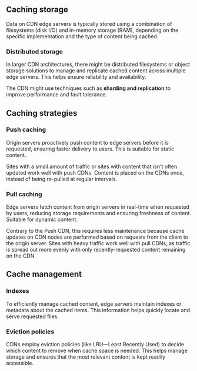 ## Caching storage

Data on CDN edge servers is typically stored using a combination of filesystems (disk I/O) and in-memory storage (RAM), depending on the specific implementation and the type of content being cached.

### Distributed storage

In larger CDN architectures, there might be distributed filesystems or object storage solutions to manage and replicate cached content across multiple edge servers. This helps ensure reliability and availability.

The CDN might use techniques such as **sharding and replication** to improve performance and fault tolerance.

## Caching strategies

### Push caching

Origin servers proactively push content to edge servers before it is requested, ensuring faster delivery to users. This is suitable for static content.

Sites with a small amount of traffic or sites with content that isn't often updated work well with push CDNs. Content is placed on the CDNs once, instead of being re-pulled at regular intervals.

### Pull caching

Edge servers fetch content from origin servers in real-time when requested by users, reducing storage requirements and ensuring freshness of content. Suitable for dynamic content.

Contrary to the Push CDN, this requires less maintenance because cache updates on CDN nodes are performed based on requests from the client to the origin server. Sites with heavy traffic work well with pull CDNs, as traffic is spread out more evenly with only recently-requested content remaining on the CDN.

## Cache management

### Indexes

To efficiently manage cached content, edge servers maintain indexes or metadata about the cached items. This information helps quickly locate and serve requested files.

### Eviction policies

CDNs employ eviction policies (like LRU—Least Recently Used) to decide which content to remove when cache space is needed. This helps manage storage and ensures that the most relevant content is kept readily accessible.
